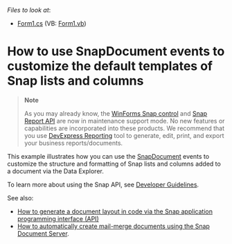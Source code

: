 <!-- default file list -->
*Files to look at*:

* [Form1.cs](./CS/Snap_Events/Form1.cs) (VB: [Form1.vb](./VB/Snap_Events/Form1.vb))
<!-- default file list end -->
# How to use SnapDocument events to customize the default templates of Snap lists and columns

> **Note**
>
> As you may already know, the [WinForms Snap control](https://docs.devexpress.com/WindowsForms/11373/controls-and-libraries/snap) and [Snap Report API](https://docs.devexpress.com/OfficeFileAPI/15188/snap-report-api) are now in maintenance support mode. No new features or capabilities are incorporated into these products. We recommend that you use [DevExpress Reporting](https://docs.devexpress.com/XtraReports/2162/reporting) tool to generate, edit, print, and export your business reports/documents.

This example illustrates how you can use the [SnapDocument](https://docs.devexpress.com/WindowsForms/DevExpress.Snap.Core.API.SnapDocument?v=21.2) events to customize the structure and formatting of Snap lists and columns added to a document via the Data Explorer.

To learn more about using the Snap API, see [Developer Guidelines](https://docs.devexpress.com/WindowsForms/16062/controls-and-libraries/snap/developer-guidelines?v=21.2).

See also:  
- [How to generate a document layout in code via the Snap application programming interface (API)](https://github.com/DevExpress-Examples/how-to-generate-a-document-layout-in-code-via-the-snap-application-programming-interface-api-e4781)
- [How to automatically create mail-merge documents using the Snap Document Server](https://github.com/DevExpress-Examples/how-to-automatically-create-mail-merge-documents-using-the-snap-report-api-e5078).
